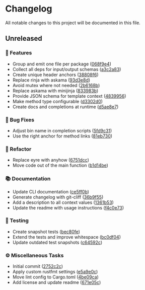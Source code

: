 # Changelog

All notable changes to this project will be documented in this file.

## Unreleased

### 🚀 Features

- Group and emit one file per package ([068f9e4](https://forge.dnaka91.rocks/dnaka91/protomd/commit/068f9e4098361e91ea3aa7cfa245371b602e0092))
- Collect all deps for input/output schemas ([a3c2a83](https://forge.dnaka91.rocks/dnaka91/protomd/commit/a3c2a8373118d1bda75a0d67f4bac3f8e4ca1c54))
- Create unique header anchors ([38808f6](https://forge.dnaka91.rocks/dnaka91/protomd/commit/38808f62f4e9413409b5a677f3032e78ca30799d))
- Replace rinja with askama ([93d3e8d](https://forge.dnaka91.rocks/dnaka91/protomd/commit/93d3e8d2841fa78323cc11a29b72ff81d6dad7f7))
- Avoid mutex where not needed ([2b6168b](https://forge.dnaka91.rocks/dnaka91/protomd/commit/2b6168b88118722071b4f7cdf4fbdcc269cda4ad))
- Replace askama with minijinja ([833983b](https://forge.dnaka91.rocks/dnaka91/protomd/commit/833983b6bf7cd4b65d5e370dd041aacd3ebb52d3))
- Provide JSON schema for template context ([4839956](https://forge.dnaka91.rocks/dnaka91/protomd/commit/4839956c4641ef82609ac03563d413b3f22dd296))
- Make method type configurable ([d3302d0](https://forge.dnaka91.rocks/dnaka91/protomd/commit/d3302d0b034a4b99a4867266c3abdc53a79da369))
- Create docs and completions at runtime ([d5ae8e7](https://forge.dnaka91.rocks/dnaka91/protomd/commit/d5ae8e788790d4dc259354e05e583a67edff6aca))

### 🐛 Bug Fixes

- Adjust bin name in completion scripts ([5fd9c31](https://forge.dnaka91.rocks/dnaka91/protomd/commit/5fd9c31319bee7b15d8d7414443d04cf3f827bf2))
- Use the right anchor for method links ([81eb730](https://forge.dnaka91.rocks/dnaka91/protomd/commit/81eb730758d0f946fb8d7d982a091630b643ee66))

### 🚜 Refactor

- Replace eyre with anyhow ([6751dcc](https://forge.dnaka91.rocks/dnaka91/protomd/commit/6751dcce9c1d8d9edbfbd25306b527f126e6335b))
- Move code out of the main function ([b1d14be](https://forge.dnaka91.rocks/dnaka91/protomd/commit/b1d14be7c928082b60d864fce8e24e2dba2d0b93))

### 📚 Documentation

- Update CLI documentation ([ce5ff0b](https://forge.dnaka91.rocks/dnaka91/protomd/commit/ce5ff0b8f9df422dd2d3c6a1d52bad3c03f549e4))
- Generate changelog with git-cliff ([36b9f55](https://forge.dnaka91.rocks/dnaka91/protomd/commit/36b9f55da746bfdb8608536b381cceb2cf96e8b1))
- Add a description to all context values ([1361b53](https://forge.dnaka91.rocks/dnaka91/protomd/commit/1361b53c3bff63b513fddcdd1c103aaf7acea0f0))
- Update the readme with usage instructions ([f4c0e73](https://forge.dnaka91.rocks/dnaka91/protomd/commit/f4c0e73ce2115cfc457c2d1eeb1e387375f46ae9))

### 🧪 Testing

- Create snapshot tests ([bec80fe](https://forge.dnaka91.rocks/dnaka91/protomd/commit/bec80fe4e15e6d7af69b3df60e18b6f9a5071f02))
- Extend the tests and improve whitespace ([bc0df04](https://forge.dnaka91.rocks/dnaka91/protomd/commit/bc0df045d0f390cd040fb73bac5bc23770b49e74))
- Update outdated test snapshots ([c64592c](https://forge.dnaka91.rocks/dnaka91/protomd/commit/c64592cde9c3634e6b2f4377273fadbf70ce94e0))

### ⚙️ Miscellaneous Tasks

- Initial commit ([2752c2c](https://forge.dnaka91.rocks/dnaka91/protomd/commit/2752c2c81a15dc2bfba7d84bafec0f2d3552e018))
- Apply custom rustfmt settings ([e5a9e0c](https://forge.dnaka91.rocks/dnaka91/protomd/commit/e5a9e0c4a52d7865b5e31c24f41b93f03e54fc4f))
- Move lint config to Cargo.toml ([4be09ca](https://forge.dnaka91.rocks/dnaka91/protomd/commit/4be09cac20db34caa7de0ba213ace80e6331b6cb))
- Add license and update readme ([671e05c](https://forge.dnaka91.rocks/dnaka91/protomd/commit/671e05cca622153697da2048184e6c725ab81771))

<!-- generated by git-cliff -->
